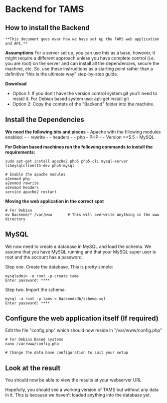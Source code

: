 Backend for TAMS
====================================


How to install the Backend
--------------------------
	**This document goes over how we have set up the TAMS web application and API.**


**Assumptions**
For a server set up, you can use this as a base, however, it might require a different approach unless you have complete control (i.e. you are root) on the server and can install all the dependencies, secure the machine, etc. So, use these instructions as a starting point rather than a definitive “this is the ultimate way” step-by-step guide.


**Download**
- Option 1: If you don’t have the version control system git you’ll need to install it. For Debian based system use: apt-get install git
- Option 2: Copy the contets of the "Backend" folder into the machine.



Install the Dependencies
------------------------
**We need the following bits and pieces**
	- Apache with the fillowing modules enabled:
		- - rewrite
		- - headers
		- - php
	- PHP
		- - Version >=5.5
	- MySQL

**For Debian based machines run the following commands to install the requirements:**

```
sudo apt-get install apache2 php5 php5-cli mysql-server libmysqlclient15-dev php5-mysql
```
```
# Enable the apache modules
a2enmod php
a2enmod rewrite
a2enmod headers
service apache2 restart
```


**Moving the web application in the correct spot**
```
# For Debian
mv Backend/* /var/www       # This will overwrite anything in the www directory
```


MySQL
-----
We now need to create a database in MySQL and load the schema. We assume that you have MySQL running and that your MySQL super user is root and the account has a password.

Step one. Create the database. This is pretty simple:
```
mysqladmin -u root -p create tams
Enter password: ****
```

Step two. Import the schema:
```
mysql -u root -p tams < Backend/db/schema.sql
Enter password: ****
```


Configure the web application itself (If required)
--------------------------------------------------
Edit the file "config.php" which should now reside in "/var/www/config.php"

```
# For Debian Based systems
nano /var/www/config.php

# Change the data base configuration to suit your setup
```


Look at the result
------------------
You should now be able to view the results at your webserver URL

Hopefully, you should see a working version of TAMS but without any data in it. This is because we haven’t loaded anything into the database yet.
